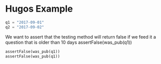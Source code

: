 # Hugos Example

```python
q1 = "2017-09-01"
q2 = "2017-09-02"
```

We want to assert that the testing method will return false if we feed it a question that is older than 10 days
assertFalse(was_pub(q1))

```python
assertFalse(was_pub(q1))
assertFalse(was_pub(q1))
```

